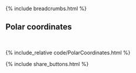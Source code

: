 {% include breadcrumbs.html %}

## Polar coordinates
<div class="header_line"><br/></div>

{% include_relative code/PolarCoordinates.html %}

<p style="clear: both;"></p>

{% include share_buttons.html %}